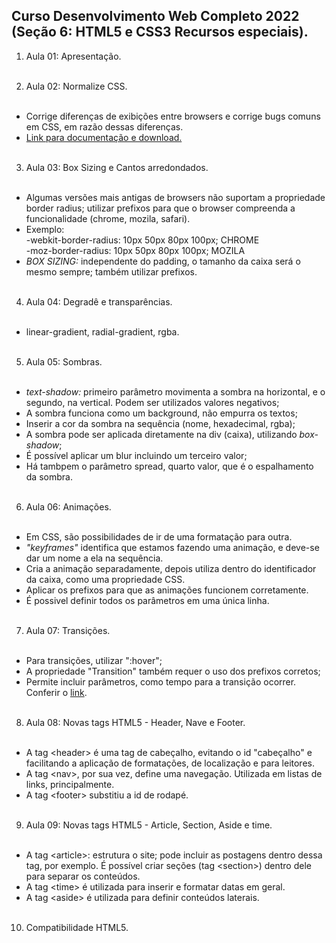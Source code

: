 ## Curso Desenvolvimento Web Completo 2022 (Seção 6: HTML5 e CSS3 Recursos especiais).

1. Aula 01: Apresentação.<br><br>

2. Aula 02: Normalize CSS. <br><br>

  - Corrige diferenças de exibições entre browsers e corrige bugs comuns em CSS, em razão dessas diferenças.<br>
  - <a href="https://necolas.github.io/normalize.css/" target="_blank">Link para documentação e download.</a> <br><br>

3. Aula 03: Box Sizing e Cantos arredondados. <br><br>

  - Algumas versões mais antigas de browsers não suportam a propriedade border radius; utilizar prefixos para que o browser compreenda a funcionalidade (chrome, mozila, safari).<br>
  - Exemplo:<br>
  -webkit-border-radius: 10px 50px 80px 100px; CHROME<br>
  -moz-border-radius: 10px 50px 80px 100px; MOZILA<br>
  - <em>BOX SIZING:</em> independente do padding, o tamanho da caixa será o mesmo sempre; também utilizar prefixos.<br><br>

4. Aula 04: Degradê e transparências. <br><br>

  - linear-gradient, radial-gradient, rgba. <br><br>

5. Aula 05: Sombras. <br><br>

  - <em>text-shadow:</em> primeiro parâmetro movimenta a sombra na horizontal, e o segundo, na vertical. Podem ser utilizados valores negativos;<br>
  - A sombra funciona como um background, não empurra os textos;<br>
  - Inserir a cor da sombra na sequência (nome, hexadecimal, rgba);<br>
  - A sombra pode ser aplicada diretamente na div (caixa), utilizando <em>box-shadow</em>;<br>
  - É possível aplicar um blur incluindo um terceiro valor; <br>
  - Há tambpem o parâmetro spread, quarto valor, que é o espalhamento da sombra. <br><br>

6. Aula 06: Animações. <br><br>

  - Em CSS, são possibilidades de ir de uma formatação para outra.<br>
  - <em>"keyframes"</em> identifica que estamos fazendo uma animação, e deve-se dar um nome a ela na sequência. <br>
  - Cria a animação separadamente, depois utiliza dentro do identificador da caixa, como uma propriedade CSS.<br>
  - Aplicar os prefixos para que as animações funcionem corretamente. <br>
  - É possivel definir todos os parâmetros em uma única linha. <br><br>

7. Aula 07: Transições. <br><br>

  - Para transições, utilizar ":hover";<br>
  - A propriedade "Transition" também requer o uso dos prefixos corretos;<br>
  - Permite incluir parâmetros, como tempo para a transição ocorrer. Conferir o <a href="https://www.w3schools.com/css/css3_transitions.asp" target="_blank">link</a>. <br><br>

  8. Aula 08: Novas tags HTML5 - Header, Nave e Footer. <br><br>

  - A tag &lt;header&gt; é uma tag de cabeçalho, evitando o id "cabeçalho" e facilitando a aplicação de formatações, de localização e para leitores.<br>
  - A tag &lt;nav&gt;, por sua vez, define uma navegação. Utilizada em listas de links, principalmente.<br>
  - A tag &lt;footer&gt; substitiu a id de rodapé.<br><br>

  9. Aula 09: Novas tags HTML5 - Article, Section, Aside e time. <br><br>

  - A tag &lt;article&gt;: estrutura o site; pode incluir as postagens dentro dessa tag, por exemplo. É possível criar seções (tag &lt;section&gt;) dentro dele para separar os conteúdos.<br>
  - A tag &lt;time&gt; é utilizada para inserir e formatar datas em geral.<br>
  - A tag &lt;aside&gt; é utilizada para definir conteúdos laterais.<br><br>

  10. Compatibilidade HTML5. <br><br>
